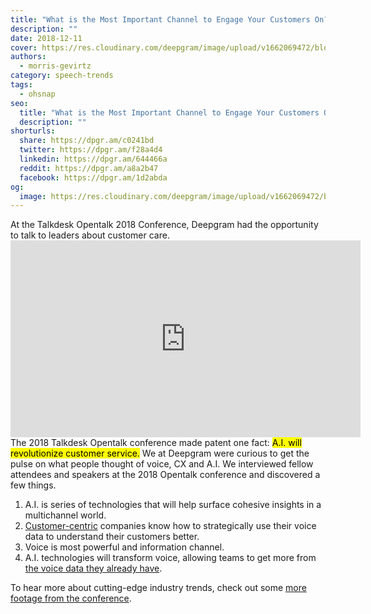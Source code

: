 ```yaml
---
title: "What is the Most Important Channel to Engage Your Customers On?"
description: ""
date: 2018-12-11
cover: https://res.cloudinary.com/deepgram/image/upload/v1662069472/blog/what-is-the-most-important-channel-to-engage-your-customers-on/placeholder-post-image%402x.jpg
authors:
  - morris-gevirtz
category: speech-trends
tags:
  - ohsnap
seo:
  title: "What is the Most Important Channel to Engage Your Customers On?"
  description: ""
shorturls:
  share: https://dpgr.am/c0241bd
  twitter: https://dpgr.am/f28a4d4
  linkedin: https://dpgr.am/644466a
  reddit: https://dpgr.am/a8a2b47
  facebook: https://dpgr.am/1d2abda
og:
  image: https://res.cloudinary.com/deepgram/image/upload/v1662069472/blog/what-is-the-most-important-channel-to-engage-your-customers-on/placeholder-post-image%402x.jpg
---
```


At the Talkdesk Opentalk 2018 Conference, Deepgram had the opportunity to talk to leaders about customer care. <iframe src="https://www.youtube.com/embed/LX4PlTxK5P8" width="560" height="315" frameborder="0" allowfullscreen="allowfullscreen"></iframe>The 2018 Talkdesk Opentalk conference made patent one fact: <mark>A.I. will revolutionize customer service.</mark> We at Deepgram were curious to get the pulse on what people thought of voice, CX and A.I. We interviewed fellow attendees and speakers at the 2018 Opentalk conference and discovered a few things.

1.  A.I. is series of technologies that will help surface cohesive insights in a multichannel world.
2.  [Customer-centric](https://blog.deepgram.com/how-to-become-a-customer-centric-organization/) companies know how to strategically use their voice data to understand their customers better.
3.  Voice is most powerful and information channel.
4.  A.I. technologies will transform voice, allowing teams to get more from [the voice data they already have](https://blog.deepgram.com/five-ways-to-use-speech-recognition-apis-to-empower-your-business/).

To hear more about cutting-edge industry trends, check out some [more footage from the conference](https://blog.deepgram.com/how-can-companies-extract-more-value-out-of-voice/).
